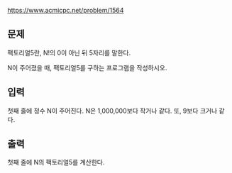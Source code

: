 https://www.acmicpc.net/problem/1564

## 문제
팩토리얼5란, N!의 0이 아닌 뒤 5자리를 말한다.

N이 주어졌을 때, 팩토리얼5를 구하는 프로그램을 작성하시오.

## 입력
첫째 줄에 정수 N이 주어진다. N은 1,000,000보다 작거나 같다. 또, 9보다 크거나 같다.

## 출력
첫째 줄에 N의 팩토리얼5를 계산한다.

